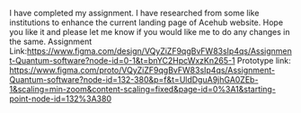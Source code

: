 I have completed my assignment. I have researched from some like institutions to enhance the current landing page of Acehub website. 
Hope you like it and please let me know if you would like me to do any changes in the same.
Assignment Link:https://www.figma.com/design/VQyZiZF9qgBvFW83sIp4qs/Assignment-Quantum-software?node-id=0-1&t=bnYC2HpcWxzKn265-1
Prototype link: https://www.figma.com/proto/VQyZiZF9qgBvFW83sIp4qs/Assignment-Quantum-software?node-id=132-380&p=f&t=UldDguA9jhGA0ZEb-1&scaling=min-zoom&content-scaling=fixed&page-id=0%3A1&starting-point-node-id=132%3A380
